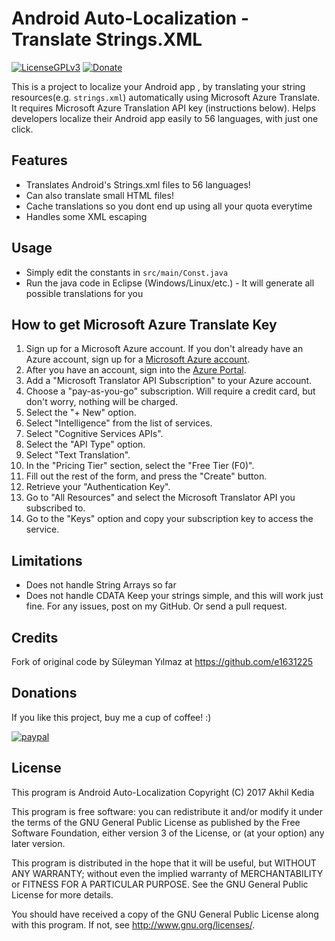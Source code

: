 # Android Auto-Localization - Translate Strings.XML

[![LicenseGPLv3](https://img.shields.io/badge/License-GPL%20v3-green.svg)](http://www.gnu.org/licenses/gpl-3.0) [![Donate](https://img.shields.io/badge/Donate-PayPal-blue.svg)](https://www.paypal.com/cgi-bin/webscr?cmd=_s-xclick&hosted_button_id=UY6TVJXST724J)

This is a project to localize your Android app , by translating your string resources(e.g. `strings.xml`)  automatically using Microsoft Azure Translate.
It requires Microsoft Azure Translation API key (instructions below).
Helps developers localize their Android app easily to 56 languages, with just one click.

## Features
* Translates Android's Strings.xml files to 56 languages!
* Can also translate small HTML files!
* Cache translations so you dont end up using all your quota everytime
* Handles some XML escaping

## Usage
* Simply edit the constants in `src/main/Const.java`
* Run the java code in Eclipse (Windows/Linux/etc.) - It will generate all possible translations for you


## How to get Microsoft Azure Translate Key

1. Sign up for a Microsoft Azure account.
If you don't already have an Azure account, sign up for a [Microsoft Azure account](http://azure.com).
2. After you have an account, sign into the [Azure Portal](http://portal.azure.com).
3. Add a "Microsoft Translator API Subscription" to your Azure account.
  1. Choose a "pay-as-you-go" subscription. Will require a credit card, but don't worry, nothing will be charged.
  2. Select the "+ New" option.
  3. Select "Intelligence" from the list of services.
  4. Select "Cognitive Services APIs".
  5. Select the "API Type" option.
  6. Select "Text Translation".
  7. In the "Pricing Tier" section, select the "Free Tier (F0)".
  8. Fill out the rest of the form, and press the "Create" button.
4. Retrieve your "Authentication Key".
  1. Go to "All Resources" and select the Microsoft Translator API you subscribed to.
  2. Go to the "Keys" option and copy your subscription key to access the service.

## Limitations
* Does not handle String Arrays so far
* Does not handle CDATA
Keep your strings simple, and this will work just fine. For any issues, post on my GitHub. Or send a pull request.

## Credits
Fork of original code by Süleyman Yılmaz at https://github.com/e1631225

## Donations
If you like this project, buy me a cup of coffee! :) 

[![paypal](https://www.paypalobjects.com/en_US/i/btn/btn_donateCC_LG.gif)](https://www.paypal.com/cgi-bin/webscr?cmd=_s-xclick&hosted_button_id=UY6TVJXST724J)

## License
This program is Android Auto-Localization
Copyright (C) 2017  Akhil Kedia

This program is free software: you can redistribute it and/or modify it under the terms of the GNU General Public License as published by the Free Software Foundation, either version 3 of the License, or (at your option) any later version.

This program is distributed in the hope that it will be useful, but WITHOUT ANY WARRANTY; without even the implied warranty of MERCHANTABILITY or FITNESS FOR A PARTICULAR PURPOSE. See the GNU General Public License for more details.

You should have received a copy of the GNU General Public License along with this program. If not, see <http://www.gnu.org/licenses/>.